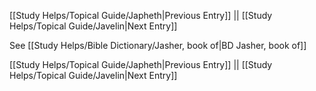 [[Study Helps/Topical Guide/Japheth|Previous Entry]]  ||  [[Study Helps/Topical Guide/Javelin|Next Entry]]

 See [[Study Helps/Bible Dictionary/Jasher, book of|BD Jasher, book of]]

[[Study Helps/Topical Guide/Japheth|Previous Entry]]  ||  [[Study Helps/Topical Guide/Javelin|Next Entry]]